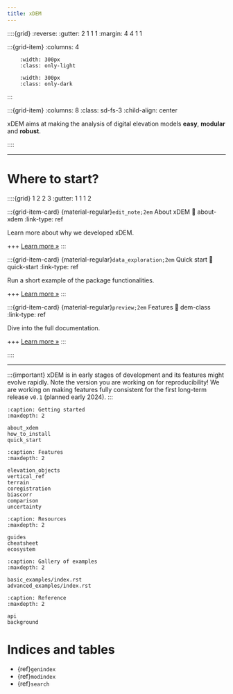 ```yaml
---
title: xDEM
---
```


::::{grid}
:reverse:
:gutter: 2 1 1 1
:margin: 4 4 1 1

:::{grid-item}
:columns: 4

```{image} ./_static/xdem_logo_only.svg
    :width: 300px
    :class: only-light
```

```{image} ./_static/xdem_logo_only_dark.svg
    :width: 300px
    :class: only-dark
```
:::

:::{grid-item}
:columns: 8
:class: sd-fs-3
:child-align: center

xDEM aims at making the analysis of digital elevation models **easy**, **modular** and **robust**.

::::

----------------

# Where to start?

::::{grid} 1 2 2 3
:gutter: 1 1 1 2

:::{grid-item-card} {material-regular}`edit_note;2em` About xDEM
:link: about-xdem
:link-type: ref

Learn more about why we developed xDEM.

+++
[Learn more »](about-xdem)
:::

:::{grid-item-card} {material-regular}`data_exploration;2em` Quick start
:link: quick-start
:link-type: ref

Run a short example of the package functionalities.

+++
[Learn more »](quick-start)
:::

:::{grid-item-card} {material-regular}`preview;2em` Features
:link: dem-class
:link-type: ref

Dive into the full documentation.

+++
[Learn more »](dem-class)
:::

::::

----------------

:::{important}
xDEM is in early stages of development and its features might evolve rapidly. Note the version you are
working on for reproducibility!
We are working on making features fully consistent for the first long-term release `v0.1` (planned early 2024).
:::

```{toctree}
:caption: Getting started
:maxdepth: 2

about_xdem
how_to_install
quick_start
```

```{toctree}
:caption: Features
:maxdepth: 2

elevation_objects
vertical_ref
terrain
coregistration
biascorr
comparison
uncertainty
```

```{toctree}
:caption: Resources
:maxdepth: 2

guides
cheatsheet
ecosystem
```

```{toctree}
:caption: Gallery of examples
:maxdepth: 2

basic_examples/index.rst
advanced_examples/index.rst
```

```{toctree}
:caption: Reference
:maxdepth: 2

api
background
```

# Indices and tables

- {ref}`genindex`
- {ref}`modindex`
- {ref}`search`
